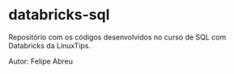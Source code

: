 # databricks-sql
Repositório com os códigos desenvolvidos no curso de SQL com Databricks da LinuxTips.

Autor: Felipe Abreu

